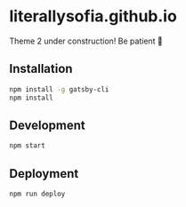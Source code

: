 # literallysofia.github.io

Theme 2 under construction! Be patient 👀

## Installation

```bash
npm install -g gatsby-cli
npm install
```

## Development

```bash
npm start
```

## Deployment

```bash
npm run deploy
```
